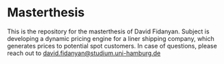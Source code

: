 # Masterthesis

This is the repository for the masterthesis of David Fidanyan. Subject is developing a dynamic pricing engine for a liner shipping company, which generates prices to potential spot customers. In case of questions, please reach out to david.fidanyan@studium.uni-hamburg.de
